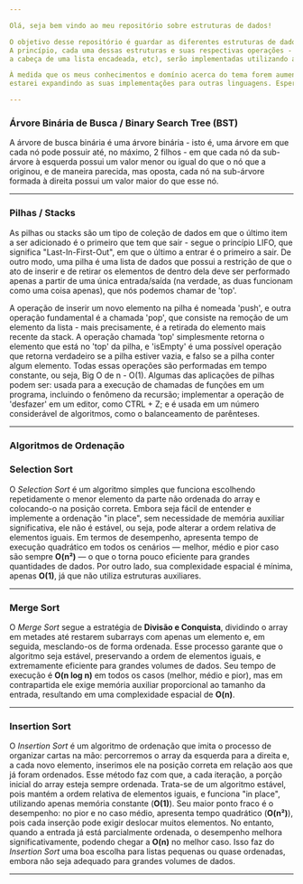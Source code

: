 ```yaml
---

Olá, seja bem vindo ao meu repositório sobre estruturas de dados!

O objetivo desse repositório é guardar as diferentes estruturas de dados clássicas, como arrays, arrays dinâmicos, listas encadeadas, pilhas, filhas, árvores e grafos.
A princípio, cada uma dessas estruturas e suas respectivas operações - como busca, inserção, deleção, etc -, bem como suas características (como a altura de uma árvore,
a cabeça de uma lista encadeada, etc), serão implementadas utilizando a linguagem de programação C.

À medida que os meus conhecimentos e domínio acerca do tema forem aumentando, estarei implementando diferentes abordagens e usos de cada uma dessas estruturas, e também 
estarei expandindo as suas implementações para outras linguagens. Espero que goste dos resultados - e, principalmente, do caminho até eles! 

---
```


### Árvore Binária de Busca / Binary Search Tree (BST)

A árvore de busca binária é uma árvore binária - isto é, uma árvore em que cada nó pode possuir até, no máximo, 2 filhos - em que cada nó da sub-árvore à esquerda possui um valor menor ou igual do que o nó que a originou, e de maneira parecida, mas oposta, cada nó na sub-árvore formada à direita possui um valor maior do que esse nó. 

---

### Pilhas / Stacks

As pilhas ou stacks são um tipo de coleção de dados em que o último item a ser adicionado é o primeiro que tem que sair - segue o princípio LIFO, que significa "Last-In-First-Out", em que o último a entrar é o primeiro a sair. De outro modo, uma pilha é uma lista de dados que possui a restrição de que o ato de inserir e de retirar os elementos de dentro dela deve ser performado apenas a partir de uma única entrada/saída (na verdade, as duas funcionam como uma coisa apenas), que nós podemos chamar de 'top'. 

A operação de inserir um novo elemento na pilha é nomeada 'push', e outra operação fundamental é a chamada 'pop', que consiste na remoção de um elemento da lista - mais precisamente, é a retirada do elemento mais recente da stack. A operação chamada 'top' simplesmente retorna o elemento que está no 'top' da pilha, e 'isEmpty' é uma possível operação que retorna verdadeiro se a pilha estiver vazia, e falso se a pilha conter algum elemento. Todas essas operações são performadas em tempo constante, ou seja, Big O de n - O(1). Algumas das aplicações de pilhas podem ser: usada para a execução de chamadas de funções em um programa, incluindo o fenômeno da recursão; implementar a operação de 'desfazer' em um editor, como CTRL + Z; e é usada em um número considerável de algoritmos, como o balanceamento de parênteses.

---

### Algoritmos de Ordenação

### Selection Sort

O *Selection Sort* é um algoritmo simples que funciona escolhendo repetidamente o menor elemento da parte não ordenada do array e colocando-o na posição correta. Embora seja fácil de entender e implemente a ordenação "in place", sem necessidade de memória auxiliar significativa, ele não é estável, ou seja, pode alterar a ordem relativa de elementos iguais. Em termos de desempenho, apresenta tempo de execução quadrático em todos os cenários — melhor, médio e pior caso são sempre **O(n²)** — o que o torna pouco eficiente para grandes quantidades de dados. Por outro lado, sua complexidade espacial é mínima, apenas **O(1)**, já que não utiliza estruturas auxiliares.

---

### Merge Sort

O *Merge Sort* segue a estratégia de **Divisão e Conquista**, dividindo o array em metades até restarem subarrays com apenas um elemento e, em seguida, mesclando-os de forma ordenada. Esse processo garante que o algoritmo seja estável, preservando a ordem de elementos iguais, e extremamente eficiente para grandes volumes de dados. Seu tempo de execução é **O(n log n)** em todos os casos (melhor, médio e pior), mas em contrapartida ele exige memória auxiliar proporcional ao tamanho da entrada, resultando em uma complexidade espacial de **O(n)**.

---

### Insertion Sort

O *Insertion Sort* é um algoritmo de ordenação que imita o processo de organizar cartas na mão: percorremos o array da esquerda para a direita e, a cada novo elemento, inserimos ele na posição correta em relação aos que já foram ordenados. Esse método faz com que, a cada iteração, a porção inicial do array esteja sempre ordenada. Trata-se de um algoritmo estável, pois mantém a ordem relativa de elementos iguais, e funciona "in place", utilizando apenas memória constante (**O(1)**). Seu maior ponto fraco é o desempenho: no pior e no caso médio, apresenta tempo quadrático (**O(n²)**), pois cada inserção pode exigir deslocar muitos elementos. No entanto, quando a entrada já está parcialmente ordenada, o desempenho melhora significativamente, podendo chegar a **O(n)** no melhor caso. Isso faz do *Insertion Sort* uma boa escolha para listas pequenas ou quase ordenadas, embora não seja adequado para grandes volumes de dados.

---